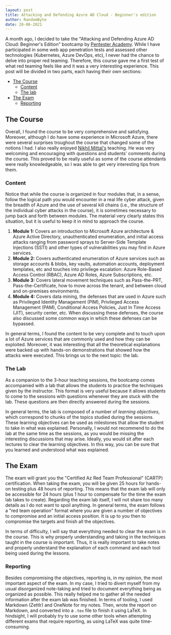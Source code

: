 ```yaml
---
layout: post
title: Attacking and Defending Azure AD Cloud - Beginner's edition
author: RandomByte
date: 26-06-2021
---
```


A month ago, I decided to take the "Attacking and Defending Azure AD Cloud: Beginner's Edition" bootcamp by [Pentester Academy](https://bootcamps.pentesteracademy.com/course/ad-azure-jun-21). While I have participated in some web app penetration tests and assessed other technologies (Kubernetes, Azure DevOps, etc), I never had the chance to delve into proper red teaming. Therefore, this course gave me a first test of what red teaming feels like and it was a very interesting experience. This post will be divided in two parts, each having their own sections: 

- [The Course](#section1)
	- [Content](#content)
	- [The lab](#lab)
- [The Exam](#section2)
	- [Reporting](#report)

## <a name="section1"></a>The Course
Overall, I found the course to be very comprehensive and satisfying. Moreover, although I do have some experience in Microsoft Azure, there were several surprises troughout the course that changed some of the notions I had. I also really enjoyed [Nikhil Mittal's](https://twitter.com/nikhil_mitt) teaching. He was very welcoming and encouraging with questions and students' comments during the course. This proved to be really useful as some of the course attendants were really knowledgeable, so I was able to get very interesting tips from them. 

### <a name="content"></a>Content
Notice that while the course is organized in four modules that, in a sense, follow the logical path you would encounter in a real life cyber attack, given the breadth of Azure and the use of several kill chains (i.e., the structure of the individual cyber attacks in the course), it is sometimes necessary to jump back and forth between modules. The material very clearly states this situation, but it is useful to keep it in mind to approach the course.


1. **Module 1:** Covers an introduction to Microsoft Azure architecture & Azure Active Directory, unauthenticated enumeration, and initial access attacks ranging from password sprays to Server-Side Template Injections (SSTI) and other types of vulnerabilities you may find in Azure services. 
2. **Module 2:** Covers authenticated enumeration of Azure services such as storage accounts & blobs, key vaults, automation accounts, deployment templates, etc and touches into privilege escalation: Azure Role-Based Access Control (RBAC), Azure AD Roles, Azure Subscriptions, etc. 
3. **Module 3:** Covers lateral movement techniques such as Pass-the-PRT, Pass-the-Certificate, how to move across the tenant, and between cloud and on-premises environments.
4. **Module 4:** Covers data mining, the defenses that are used in Azure such as Privileged Identity Management (PIM), Privileged Access Management (PAM), Conditional Access Policies, Just In Time Access (JIT), security center, etc. When discussing these defenses, the course also discussed some common ways in which these defenses can be bypassed.  

In general terms, I found the content to be very complete and to touch upon a lot of Azure services that are commonly used and how they can be exploited. Moreover, it was interesting that all the theoretical explanations were backed up with hands-on demonstrations that showed how the attacks were executed. This brings us to the next topic: the lab.

### <a name="lab"></a> The Lab
As a companion to the 3-hour teaching sessions, the bootcamp comes accompanied with a lab that allows the students to practice the techniques given by the instructor. This format is very useful because it allows students to come to the sessions with questions whenever they are stuck with the lab. These questions are then directly answered during the sessions. 

In general terms, the lab is composed of a number of _learning objectives_, which correspond to chunks of the topics studied during the sessions. These learning objectives can be used as milestones that allow the student to take in what was explained. Personally, I would not recommend to do the lab at the same time as the sessions, as you would be missing the interesting discussions that may arise. Ideally, you would sit after each lectures to clear the learning objectives. In this way, you can be sure that you learned and understood what was explained.


## <a name="section2"></a>The Exam
The exam will grant you the "Certified Az Red Team Professional" (CARTP) certification. When taking the exam, you will be given 25 hours for hands-on testing plus 48 hours of reporting. This means that the exam lab will only be accessible for 24 hours (plus 1 hour to compensate for the time the exam lab takes to create). Regarding the exam lab itself, I will not share too many details as I do not want to spoil anything. In general terms, the exam follows a "red team operation" format where you are given a number of objectives to compromise and an initial access position. It is up to you then to compromise the targets and finish all the objectives. 

In terms of difficulty, I will say that everything needed to clear the exam is in the course. This is why properly understanding and taking in the techniques taught in the course is important. Thus, it is really important to take notes and properly understand the explanation of each command and each tool being used during the lessons. 

### <a name="report"></a> Reporting
Besides compromising the objectives, reporting is, in my opinion, the most important aspect of the exam. In my case, I tried to divert myself from my usual disorganized note-taking and tried to document everything being as organized as possible. This really helped me to gather all the needed information after the exam lab was finished.  In terms of tooling, I used Markdown (Zettlr) and OneNote for my notes. Then, wrote the report on Markdown, and converted into a `.tex` file to finish it using LaTeX. In hindsight, I will probably try to use some other tools when attempting different exams that require reporting, as using LaTeX was quite time-consuming.